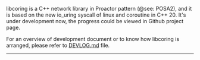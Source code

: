 libcoring is a C++ network library in Proactor pattern (@see: POSA2), and it is based on the new io_uring
syscall of linux and coroutine in C++ 20. It's under development now, the progress could be viewed in Github project
page.

For an overview of development document or to know how libcoring is arranged, please refer to [DEVLOG.md](./DEVLOG.md)
file.

---